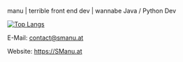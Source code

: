 manu | terrible front end dev | wannabe Java / Python Dev

[![Top Langs](https://github-readme-stats.vercel.app/api/top-langs/?username=ProManu24&exclude_repo=github-readme-stats,anuraghazra.github.io)](https://github.com/anuraghazra/github-readme-stats)


E-Mail: contact@smanu.at


Website: https://SManu.at

